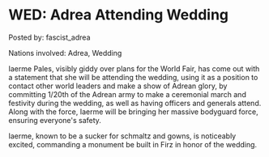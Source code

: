 # WED: Adrea Attending Wedding

Posted by: fascist_adrea

Nations involved: Adrea, Wedding

Iaerme Pales, visibly giddy over plans for the World Fair, has come out with a statement that she will be attending the wedding, using it as a position to contact other world leaders and make a show of Adrean glory, by committing 1/20th of the Adrean army to make a ceremonial march and festivity during the wedding, as well as having officers and generals attend. Along with the force, Iaerme will be bringing her massive bodyguard force, ensuring everyone's safety.

Iaerme, known to be a sucker for schmaltz and gowns, is noticeably excited, commanding a monument be built in Firz in honor of the wedding.